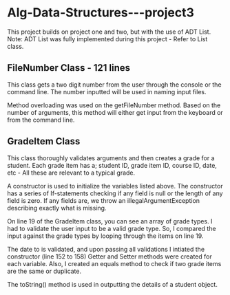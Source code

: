 # Alg-Data-Structures---project3
This project builds on project one and two, but with the use of ADT List. Note: ADT List was fully implemented during this project - Refer to List class.

## FileNumber Class - 121 lines
This  class gets a two digit number from the user through the console or the command line.
The number inputted will be used in naming input files.

Method overloading was used on the getFileNumber method. Based on the number of arguments, this 
method will either get input from the keyboard or from the command line.

## GradeItem Class
This class thoroughly validates arguments and then creates a grade for a student.
Each grade item has a; student ID, grade item ID, course ID, date, etc - All these are
relevant to a typical grade.

A constructor is used to initialize the variables listed above. The constructor has a series
of If-statements checking if any field is null or the length of any field is zero. If any fields are,
we throw an illegalArgumentException describing exactly what is missing.

On line 19 of the GradeItem class, you can see an array of grade types. I had to validate the user
input to be a valid grade type. So, I compared the input against the grade types by looping through
the items on line 19.

The date to is validated, and upon passing all validations I intiated the constructor (line 152 to 158)
Getter and Setter methods were created for each variable. Also, I created an equals method to check
if two grade items are the same or duplicate. 

The toString() method is used in outputting the details of a student object.
